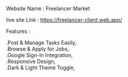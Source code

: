 Website Name : Freelancer Market

live site Link :  https://freelancer-client.web.app/ 

Features :

.Post & Manage Tasks Easily,  
.Browse & Apply for Jobs,  
.Google Sign-In Integration,  
.Responsive Design,  
.Dark & Light Theme Toggle,  